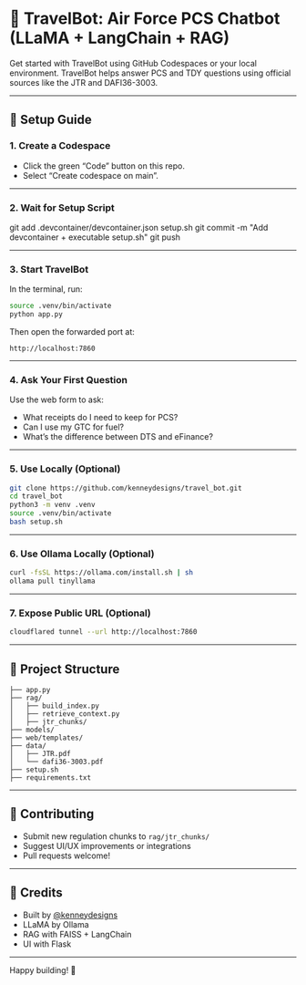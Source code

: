 # 🛫 TravelBot: Air Force PCS Chatbot (LLaMA + LangChain + RAG)

Get started with TravelBot using GitHub Codespaces or your local environment. TravelBot helps answer PCS and TDY questions using official sources like the JTR and DAFI36-3003.

---


## 🚀 Setup Guide

### 1. **Create a Codespace**
- Click the green “Code” button on this repo.
- Select “Create codespace on main”.

---

### 2. **Wait for Setup Script**
git add .devcontainer/devcontainer.json setup.sh
git commit -m "Add devcontainer + executable setup.sh"
git push

---

### 3. **Start TravelBot**
In the terminal, run:

```bash
source .venv/bin/activate
python app.py
```

Then open the forwarded port at:

```
http://localhost:7860
```

---

### 4. **Ask Your First Question**

Use the web form to ask:
- What receipts do I need to keep for PCS?
- Can I use my GTC for fuel?
- What’s the difference between DTS and eFinance?

---

### 5. **Use Locally (Optional)**

```bash
git clone https://github.com/kenneydesigns/travel_bot.git
cd travel_bot
python3 -m venv .venv
source .venv/bin/activate
bash setup.sh
```

---

### 6. **Use Ollama Locally (Optional)**

```bash
curl -fsSL https://ollama.com/install.sh | sh
ollama pull tinyllama
```

---

### 7. **Expose Public URL (Optional)**

```bash
cloudflared tunnel --url http://localhost:7860
```

---

## 🧾 Project Structure

```
├── app.py
├── rag/
│   ├── build_index.py
│   ├── retrieve_context.py
│   ├── jtr_chunks/
├── models/
├── web/templates/
├── data/
│   ├── JTR.pdf
│   └── dafi36-3003.pdf
├── setup.sh
├── requirements.txt
```

---

## 🧬 Contributing

- Submit new regulation chunks to `rag/jtr_chunks/`
- Suggest UI/UX improvements or integrations
- Pull requests welcome!

---

## 🧺 Credits

- Built by [@kenneydesigns](https://github.com/kenneydesigns)
- LLaMA by Ollama
- RAG with FAISS + LangChain
- UI with Flask

---

Happy building! 🦙
